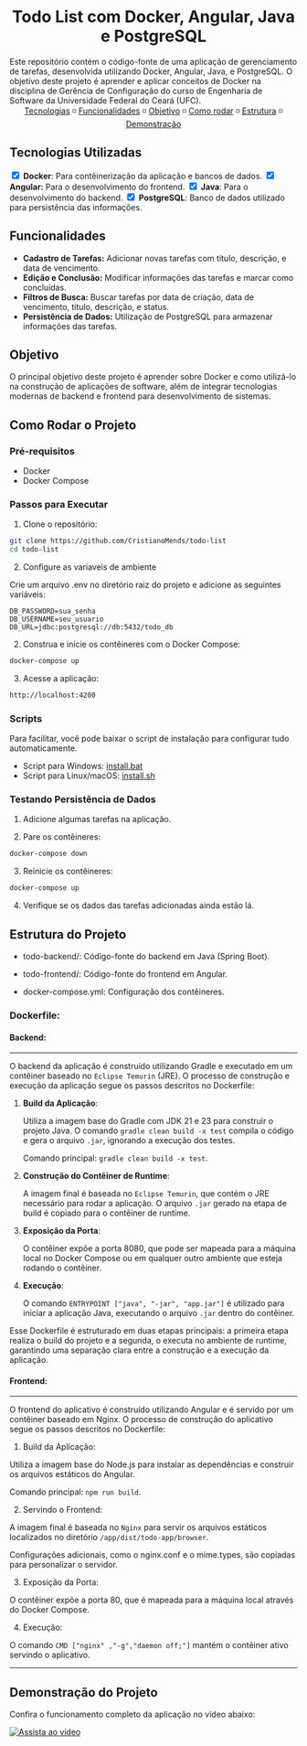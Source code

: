 <h1 align="center">Todo List com Docker, Angular, Java e PostgreSQL</h1>
Este repositório contém o código-fonte de uma aplicação de gerenciamento de tarefas, desenvolvida utilizando Docker, Angular, Java, e PostgreSQL. O objetivo deste projeto é aprender e aplicar conceitos de Docker na disciplina de Gerência de Configuração do curso de Engenharia de Software da Universidade Federal do Ceará (UFC).

<div align="center">
    <a href="#tech">Tecnologias</a> ◽ 
    <a href="#func">Funcionalidades</a> ◽ 
    <a href="#obj">Objetivo</a> ◽ 
    <a href="#how">Como rodar</a> ◽ 
    <a href="#stru">Estrutura</a> ◽ 
    <a href="#demo">Demonstração</a> 
</div>

<h2 id="tech"> Tecnologias Utilizadas </h2>

<input type="checkbox" checked="true">
<strong>Docker</strong>: Para contêinerização da aplicação e bancos de dados.

<input type="checkbox" checked="true">
<strong>Angular:</strong> Para o desenvolvimento do frontend.

<input type="checkbox" checked="true">
<strong>Java</strong>: Para o desenvolvimento do backend.

<input type="checkbox" checked="true">
<strong>PostgreSQL</strong>: Banco de dados utilizado para persistência das informações.
  
<h2 id="func"> Funcionalidades </h2>

- **Cadastro de Tarefas:** Adicionar novas tarefas com título, descrição, e data de vencimento.
- **Edição e Conclusão:** Modificar informações das tarefas e marcar como concluídas.
- **Filtros de Busca:** Buscar tarefas por data de criação, data de vencimento, título, descrição, e status.
- **Persistência de Dados:** Utilização de PostgreSQL para armazenar informações das tarefas.

<h2 id="obj"> Objetivo </h2>

O principal objetivo deste projeto é aprender sobre Docker e como utilizá-lo na construção de aplicações de software, além de integrar tecnologias modernas de backend e frontend para desenvolvimento de sistemas.

<h2 id="how"> Como Rodar o Projeto </h2>

### Pré-requisitos

- Docker
- Docker Compose

### Passos para Executar

1. Clone o repositório:
```bash
git clone https://github.com/CristianoMends/todo-list
cd todo-list
```
2. Configure as variaveis de ambiente

Crie um arquivo .env no diretório raiz do projeto e adicione as seguintes variáveis:
```properties
DB_PASSWORD=sua_senha
DB_USERNAME=seu_usuario
DB_URL=jdbc:postgresql://db:5432/todo_db
```
2. Construa e inicie os contêineres com o Docker Compose:

```bash
docker-compose up
```

3. Acesse a aplicação:
```bash
http://localhost:4200
```
### Scripts

Para facilitar, você pode baixar o script de instalação para configurar tudo automaticamente.

- Script para Windows: [install.bat](https://github.com/CristianoMends/todo-list/releases/download/v1.0.0/install.bat)
- Script para Linux/macOS: [install.sh](https://github.com/CristianoMends/todo-list/releases/download/v1.0.0/install.sh)

### Testando Persistência de Dados

1. Adicione algumas tarefas na aplicação.

2. Pare os contêineres:

```bash
docker-compose down
```
3. Reinicie os contêineres:

```bash
docker-compose up
```

4. Verifique se os dados das tarefas adicionadas ainda estão lá.

<h2 id="stru"> Estrutura do Projeto </h2>

- todo-backend/: Código-fonte do backend em Java (Spring Boot).

- todo-frontend/: Código-fonte do frontend em Angular.

- docker-compose.yml: Configuração dos contêineres.

### Dockerfile:

#### Backend:
---

O backend da aplicação é construído utilizando Gradle e executado em um contêiner baseado no `Eclipse Temurin` (JRE). O processo de construção e execução da aplicação segue os passos descritos no Dockerfile:

1. **Build da Aplicação**:

   Utiliza a imagem base do Gradle com JDK 21 e 23 para construir o projeto Java. O comando `gradle clean build -x test` compila o código e gera o arquivo `.jar`, ignorando a execução dos testes.

   Comando principal: ``gradle clean build -x test``.

2. **Construção do Contêiner de Runtime**:

   A imagem final é baseada no `Eclipse Temurin`, que contém o JRE necessário para rodar a aplicação. O arquivo `.jar` gerado na etapa de build é copiado para o contêiner de runtime.

3. **Exposição da Porta**:

   O contêiner expõe a porta 8080, que pode ser mapeada para a máquina local no Docker Compose ou em qualquer outro ambiente que esteja rodando o contêiner.

4. **Execução**:

   O comando ``ENTRYPOINT ["java", "-jar", "app.jar"]`` é utilizado para iniciar a aplicação Java, executando o arquivo `.jar` dentro do contêiner.

Esse Dockerfile é estruturado em duas etapas principais: a primeira etapa realiza o build do projeto e a segunda, o executa no ambiente de runtime, garantindo uma separação clara entre a construção e a execução da aplicação.


#### Frontend:
---

O frontend do aplicativo é construído utilizando Angular e é servido por um contêiner baseado em Nginx. O processo de construção do aplicativo segue os passos descritos no Dockerfile:

1. Build da Aplicação:

Utiliza a imagem base do Node.js para instalar as dependências e construir os arquivos estáticos do Angular.

Comando principal: ``npm run build``.

2. Servindo o Frontend:

A imagem final é baseada no `Nginx` para servir os arquivos estáticos localizados no diretório ``/app/dist/todo-app/browser``.

Configurações adicionais, como o nginx.conf e o mime.types, são copiadas para personalizar o servidor.

3. Exposição da Porta:

O contêiner expõe a porta 80, que é mapeada para a máquina local através do Docker Compose.

4. Execução:

O comando ``CMD ["nginx" ,"-g","daemon off;"]`` mantém o contêiner ativo servindo o aplicativo.

---

<h2 id="demo"> Demonstração do Projeto </h2>

Confira o funcionamento completo da aplicação no vídeo abaixo:

[![Assista ao vídeo](https://img.youtube.com/vi/nw4zmbIkHdU/0.jpg)](https://www.youtube.com/watch?v=nw4zmbIkHdU)
